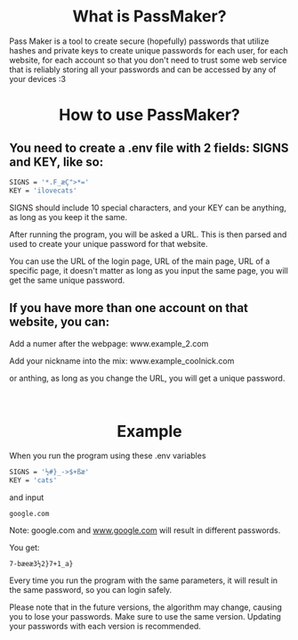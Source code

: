 <h1 align="center">
What is PassMaker?
</h1>

<p>
  Pass Maker is a tool to create secure (hopefully) passwords that utilize hashes and private keys to create unique passwords for each user, for each website, for each account so that you don't need to trust some web service that is reliably storing all your passwords and can be accessed by any of your devices :3
</p>

<h1 align="center">
  How to use PassMaker?
</h1>

## You need to create a .env file with 2 fields: SIGNS and KEY, like so:


```bash
SIGNS = '*.F_æÇ">*='
KEY = 'ilovecats'
```
<p>
  SIGNS should include 10 special characters, and your KEY can be anything, as long as you keep it the same.
</p>
<p>
  After running the program, you will be asked a URL. This is then parsed and used to create your unique password for that website.
</p>
<p>
  You can use the URL of the login page, URL of the main page, URL of a specific page, it doesn't matter as long as you input the same page, you will get the same unique password.
</p>

## If you have more than one account on that website, you can:

<p>
  <p>Add a numer after the webpage: www.example_2.com</p>
  <p>Add your nickname into the mix: www.example_coolnick.com</p>
  <p>or anthing, as long as you change the URL, you will get a unique password.</p>
  <p> </p>
</p>

<h1 align="center">
  Example
</h1>
When you run the program using these .env variables
<p>
</p>

```bash
SIGNS = '½#}_->$+ßæ'
KEY = 'cats'
```
and input 

```
google.com
```

Note: google.com and www.google.com will result in different passwords.

You get:
```
7-bæeæ3½2}7+1_a}
```
<p>Every time you run the program with the same parameters, it will result in the same password, so you can login safely.
</p>

<p>Please note that in the future versions, the algorithm may change, causing you to lose your passwords. Make sure to use the same version. Updating your passwords with each version is recommended.
</p>
